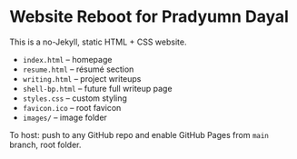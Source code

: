 
# Website Reboot for Pradyumn Dayal

This is a no-Jekyll, static HTML + CSS website.

- `index.html` – homepage
- `resume.html` – résumé section
- `writing.html` – project writeups
- `shell-bp.html` – future full writeup page
- `styles.css` – custom styling
- `favicon.ico` – root favicon
- `images/` – image folder

To host: push to any GitHub repo and enable GitHub Pages from `main` branch, root folder.
